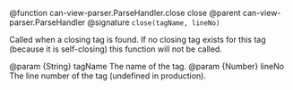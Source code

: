 @function can-view-parser.ParseHandler.close close
@parent can-view-parser.ParseHandler
@signature `close(tagName, lineNo)`

Called when a closing tag is found. If no closing tag exists for this tag (because it is self-closing) this function will not be called.

@param {String} tagName The name of the tag.
@param {Number} lineNo The line number of the tag (undefined in production).
